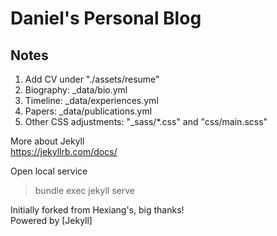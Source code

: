 # Daniel's Personal Blog

## Notes
1. Add CV under "./assets/resume"  
2. Biography: \_data/bio.yml  
3. Timeline: \_data/experiences.yml  
4. Papers: \_data/publications.yml  
5. Other CSS adjustments: "\_sass/\*.css" and "css/main.scss"  

More about Jekyll  
https://jekyllrb.com/docs/  

Open local service  
> bundle exec jekyll serve  

Initially forked from Hexiang's, big thanks!  
Powered by [Jekyll]  